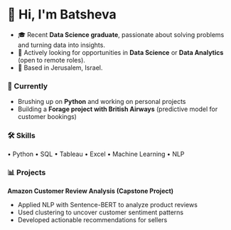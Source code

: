 # 👋 Hi, I'm Batsheva

- 🎓 Recent **Data Science graduate**, passionate about solving problems and turning data into insights.
- 💼 Actively looking for opportunities in **Data Science** or **Data Analytics** (open to remote roles).
- 📍 Based in Jerusalem, Israel.  

### 🌱 Currently
- Brushing up on **Python** and working on personal projects
- Building a **Forage project with British Airways** (predictive model for customer bookings)  
  
### 🛠️ Skills
• Python • SQL • Tableau • Excel • Machine Learning • NLP

### 📊 Projects
**Amazon Customer Review Analysis (Capstone Project)**  
- Applied NLP with Sentence-BERT to analyze product reviews  
- Used clustering to uncover customer sentiment patterns
- Developed actionable recommendations for sellers
 
